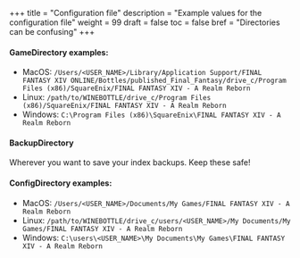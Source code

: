 +++
title = "Configuration file"
description = "Example values for the configuration file"
weight = 99
draft = false
toc = false
bref = "Directories can be confusing"
+++

#### GameDirectory examples:
- MacOS: `/Users/<USER_NAME>/Library/Application Support/FINAL FANTASY XIV ONLINE/Bottles/published_Final_Fantasy/drive_c/Program Files (x86)/SquareEnix/FINAL FANTASY XIV - A Realm Reborn`
- Linux: `/path/to/WINEBOTTLE/drive_c/Program Files (x86)/SquareEnix/FINAL FANTASY XIV - A Realm Reborn`
- Windows: `C:\Program Files (x86)\SquareEnix\FINAL FANTASY XIV - A Realm Reborn`

#### BackupDirectory
Wherever you want to save your index backups. Keep these safe!

#### ConfigDirectory examples:
- MacOS: `/Users/<USER_NAME>/Documents/My Games/FINAL FANTASY XIV - A Realm Reborn`
- Linux: `/path/to/WINEBOTTLE/drive_c/users/<USER_NAME>/My Documents/My Games/FINAL FANTASY XIV - A Realm Reborn`
- Windows: `C:\users\<USER_NAME>\My Documents\My Games\FINAL FANTASY XIV - A Realm Reborn`
